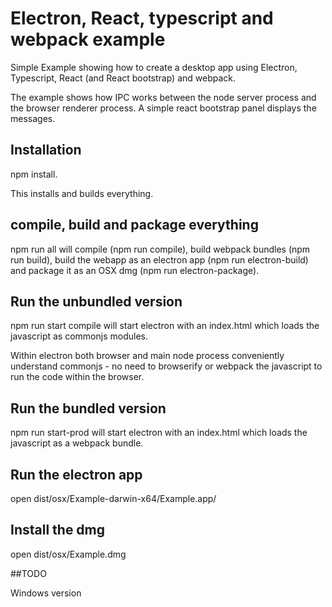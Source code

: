 # Electron, React, typescript and webpack example

Simple Example showing how to create a desktop app using Electron, Typescript, React (and React bootstrap) and webpack.

The example shows how IPC works between the node server process and the browser renderer process. A simple react bootstrap panel displays the messages.

## Installation

npm install.

This installs and builds everything.

## compile, build and package everything

npm run all will compile (npm run compile), build webpack bundles (npm run build), build the webapp as an 
electron app (npm run electron-build) and package it as an OSX dmg (npm run electron-package).

## Run the unbundled version

npm run start compile will start electron with an index.html which loads the javascript as commonjs modules.

Within electron both browser and main node process conveniently understand commonjs - no need to browserify or
webpack the javascript to run the code within the browser.

## Run the bundled version

npm run start-prod will start electron with an index.html which loads the javascript as a webpack bundle.

## Run the electron app

open dist/osx/Example-darwin-x64/Example.app/

## Install the dmg

open dist/osx/Example.dmg

##TODO

Windows version



